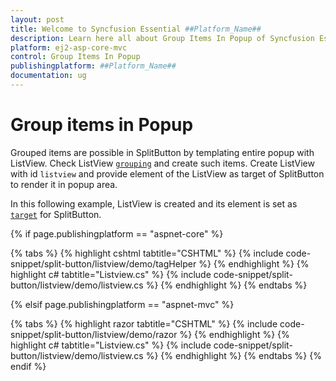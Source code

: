 ```yaml
---
layout: post
title: Welcome to Syncfusion Essential ##Platform_Name##
description: Learn here all about Group Items In Popup of Syncfusion Essential ##Platform_Name## widgets based on HTML5 and jQuery.
platform: ej2-asp-core-mvc
control: Group Items In Popup
publishingplatform: ##Platform_Name##
documentation: ug
---
```



# Group items in Popup

Grouped items are possible in SplitButton by templating entire popup with ListView. Check ListView [`grouping`](../list-view/grouping#grouping) and create such items. Create ListView with id `listview` and provide element of the ListView as target of SplitButton to render it in popup area.

In this following example, ListView is created and its element is set as [`target`](https://help.syncfusion.com/cr/aspnetcore-js2/Syncfusion.EJ2.SplitButtons.SplitButton.html#Syncfusion_EJ2_SplitButtons_SplitButton_Target) for SplitButton.

{% if page.publishingplatform == "aspnet-core" %}

{% tabs %}
{% highlight cshtml tabtitle="CSHTML" %}
{% include code-snippet/split-button/listview/demo/tagHelper %}
{% endhighlight %}
{% highlight c# tabtitle="Listview.cs" %}
{% include code-snippet/split-button/listview/demo/listview.cs %}
{% endhighlight %}
{% endtabs %}

{% elsif page.publishingplatform == "aspnet-mvc" %}

{% tabs %}
{% highlight razor tabtitle="CSHTML" %}
{% include code-snippet/split-button/listview/demo/razor %}
{% endhighlight %}
{% highlight c# tabtitle="Listview.cs" %}
{% include code-snippet/split-button/listview/demo/listview.cs %}
{% endhighlight %}
{% endtabs %}
{% endif %}

